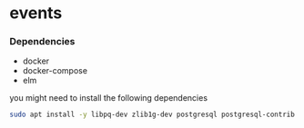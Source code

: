 # events

### Dependencies
- docker
- docker-compose
- elm

you might need to install the following dependencies

```sh
sudo apt install -y libpq-dev zlib1g-dev postgresql postgresql-contrib libpq-dev
```
